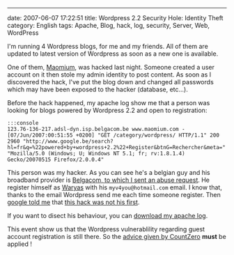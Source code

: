 ---
date: 2007-06-07 17:22:51
title: Wordpress 2.2 Security Hole: Identity Theft
category: English
tags: Apache, Blog, hack, log, security, Server, Web, WordPress

I'm running 4 Wordpress blogs, for me and my friends. All of them are updated to latest version of Wordpress as soon as a new one is available.

One of them, [Maomium](http://maomium.com), was hacked last night. Someone created a user account on it then stole my admin identity to post content. As soon as I discovered the hack, I've put the blog down and changed all passwords which may have been exposed to the hacker (database, etc...).

Before the hack happened, my apache log show me that a person was looking for blogs powered by Wordpress 2.2 and open to registration:

    :::console
    123.76-136-217.adsl-dyn.isp.belgacom.be www.maomium.com - [07/Jun/2007:00:51:55 +0200] "GET /category/wordpress/ HTTP/1.1" 200 2960 "http://www.google.be/search?hl=fr&q=%22powered+by+wordpress+2.2%22+Register&btnG=Rechercher&meta=" "Mozilla/5.0 (Windows; U; Windows NT 5.1; fr; rv:1.8.1.4) Gecko/20070515 Firefox/2.0.0.4"

This person was my hacker. As you can see he's a belgian guy and his broadband provider is [Belgacom, to which I sent an abuse request](http://selfcare.belgacom.net/index.html?l=private:internet:security:notify&a=hacking_skynet). He register himself as [Waryas](http://waryas.skynetblogs.be) with his `myv4you@hotmail.com` email. I know that, thanks to the email Wordpress send me each time someone register. Then [google told me](http://www.google.fr/search?q=myv4you%40hotmail.com) that [this hack was not his first](http://www.coolforum.net/forum/detail.php?forumid=1&id=17468&p=1#29054).

If you want to disect his behaviour, you can [download my apache log](/uploads/2007/wordpress-22-register-new-user-hack.txt).

This event show us that the Wordpress vulnerablility regarding guest account registration is still there. So the [advice given by CountZero](http://www.4null4.de/174/wp-users-disable-guest-account-registration-immediately/) **must** be applied !

